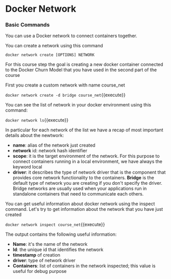 # Docker Network

### Basic Commands


You can use a Docker network to connect containers together.

You can create a network using this command

`docker network create [OPTIONS] NETWORK`

For this course step the goal is creating a new docker container connected to the Docker Churn
Model that you have used in the second part of the course

First you create a custom network with name course_net

`docker network create -d bridge course_net`{{execute}}

You can see the list of network in your docker environment using this command:

`docker network ls`{{execute}}

In particular for each network of the list we have a recap of most important details about the
newtwork:
- **name**: alias of the network just created
- **network** id: network hash identifier
- **scope**: it is the target environment of the network. For this purpose to connect containers running
  in a local environment, we have always the keyword local  
- **driver**: it describes the type of network driver that is the component that provides core network
  functionality to the containers. **Bridge** is the default type of network
  you are creating if you don't specify the driver. Bridge networks are usually used when
  your applications run in standalone containers that need to communicate each others.

You can get useful information about docker network using the inspect command. Let's try to get
information about the network that you have just created

`docker network inspect course_net`{{execute}}

The output contains the following useful information:
- **Name**: it's the name of the network
- **Id**: the unique id that identifies the network
- **timestamp** of creation
- **driver**: type of network driver
- **Containers**: list of containers in the network inspected; this value is useful for debug purpose
